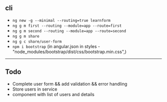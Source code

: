 ## cli

* `ng new -g --minimal --routing=true learnform`
* `ng g m first --routing --module=app --route=first`
* `ng g m second --routing --module=app --route=second`
* `ng g m share`
* `ng g c share/user-form`
* `npm i bootstrap` (in angular.json in styles - "node_modules/bootstrap/dist/css/bootstrap.min.css",)

---

## Todo
- Complete user form && add validation && error handling
- Store users in service 
- component with list of users and details
